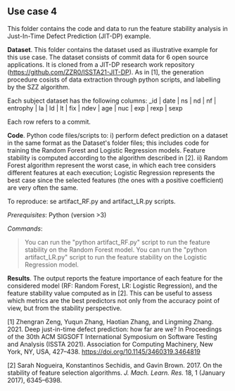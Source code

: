 ## Use case 4 

This folder contains the code and data to run the feature stability analysis in  Just-In-Time Defect Prediction (JIT-DP) example.

**Dataset**. This folder contains the dataset used as illustrative example for this use case. The dataset consists of commit data for 6 open source applications. It is cloned from a JIT-DP research work repository (https://github.com/ZZR0/ISSTA21-JIT-DP). As in [1], the generation procedure cosists of data extraction through python scripts, and labelling by the SZZ algorithm.

Each subject dataset has the following columns: 
_id | date | ns | nd | nf | entrophy | la | ld | lt | fix | ndev | age | nuc | exp | rexp | sexp

Each row refers to a commit.   
 
**Code**. Python code files/scripts to: i) perform defect prediction on a dataset in the same format as the Dataset's folder files; this includes code for training the Random Forest and Logistic Regression models. Feature stability is computed according to the algorithm described in [2]. ii) Random Forest algorithm represent the worst case, in which each tree considers different features at each execution; Logistic Regression represents the best case since the selected features (the ones with a positive coefficient) are very often the same.  

To reproduce:  se artifact_RF.py and artifact_LR.py scripts. 

*Prerequisites*: 
Python (version >3)

*Commands*: 
>  You can run the "python artifact_RF.py" script to run the feature stability on the Random Forest model.
>  You can run the "python artifact_LR.py" script to run the feature stability on the Logistic Regression model.

**Results**. The output reports the feature importance of each feature for the considered model (RF: Random Forest, LR: Logistic Regression), and the feature stability value computed as in [2]. This can be useful to assess which metrics are the best predictors not only from the accuracy point of view, but from the stability perspective. 


[1] Zhengran Zeng, Yuqun Zhang, Haotian Zhang, and Lingming Zhang. 2021. Deep just-in-time defect prediction: how far are we? In Proceedings of the 30th ACM SIGSOFT International Symposium on Software Testing and Analysis (ISSTA 2021). Association for Computing Machinery, New York, NY, USA, 427–438. https://doi.org/10.1145/3460319.3464819

[2] Sarah Nogueira, Konstantinos Sechidis, and Gavin Brown. 2017. On the stability of feature selection algorithms. <i>J. Mach. Learn. Res.</i> 18, 1 (January 2017), 6345–6398.
